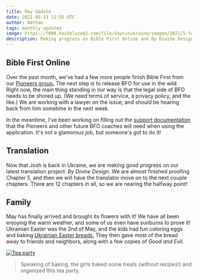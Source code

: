 ```yaml
---
title: May Update
date: 2021-05-13 12:55 UTC
author: Nathan
tags: monthly updates
image: https://f000.backblazeb2.com/file/daysinukraine/images/2021/5-tea-party.jpg
description: Making progress on Bible First Online and By Divine Design!
---
```


## Bible First Online

Over the past month, we've had a few more people finish Bible First from our [Pioneers group.](https://www.daysinukraine.com/2021/02/february-update/) The next step is to release BFO for use in the wild. Right now, the main thing standing in our way is that the legal side of BFO needs to be shored up. (We need terms of service, a privacy policy, and the like.) We are working with a lawyer on the issue, and should be hearing back from him sometime in the next week.

In the meantime, I've been working on filling out the [support documentation](https://docs.biblefirst.online/) that the Pioneers and other future BFO coaches will need when using the application. It's not a glamorous job, but someone's got to do it!

## Translation

Now that Josh is back in Ukraine, we are making good progress on our latest translation project: *By Divine Design.* We are almost finished proofing Chapter 5, and then we will have the translator move on to the next couple chapters. There are 12 chapters in all, so we are nearing the halfway point!

## Family

May has finally arrived and brought its flowers with it! We have all been enjoying the warm weather, and some of us even have sunburns to prove it! Ukrainian Easter was the 2nd of May, and the kids had fun coloring eggs and baking [Ukrainian Easter breads.](https://en.wikipedia.org/wiki/Paska_(bread)) They then gave most of the bread away to friends and neighbors, along with a few copies of *Good and Evil.*

[![Tea party](images/2021/5-tea-party-400w.jpg)](https://f000.backblazeb2.com/file/daysinukraine/images/2021/5-tea-party.jpg)

> Speaking of baking, the girls baked some treats (without recipes!) and organized this tea party.
